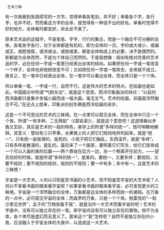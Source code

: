      艺术三昧 

   有一次我看到吴昌硕写的一方字。觉得单看各笔划，并不好；单看各个字，各行字，也并不好。然而看这方字的全体，就觉得有一种说不出的好处。单看时觉得不好的地方，全体看时都变好，非此反不美了。 

   原来艺术品的这幅字，不是笔笔、字字、行行的集合，而是一个融合不可分解的全体。各笔各字各行，对于全体都是有机的，即为全体的一员。字的或大或小，或偏或正，或肥或瘦，或浓或淡，或刚或柔，都是全体构成上的必要，决不是偶然的。即都是为全体而然，不是为个体自己而然的。于是我想像：假如有绝对完善的艺术品的字，必在任何一字或一笔里已经表出全体的倾向。如果把任何一字或一笔改变一个样子，全体也非统统改变不可；又如把任何一字或一笔除去，全体就不成立。换言之，在一笔中已经表出全体，在一笔中可以看出全体，而全体只是一个个体。 

   所以单看一笔、一字或一行，自然不行。这是伟大的艺术的特点。在绘画也是如此。中国画论中所谓“气韵生动”，就是这个意思。西洋印象画派的持论：“以前的西洋画都只是集许多幅小画而成一幅大画，毫无生气。艺术的绘画，非画面浑然融合不可。”在这点上想来，印象派的创生确是西洋绘画的进步。 

   这是一个不可思议的艺术的三昧境。在一点里可以窥见全体，而在全体中只见一个个体。所谓“一有多种，二无两般”（《碧岩录》），就是这个意思吧！这道理看似矛盾又玄妙，其实是艺术的一般的特色，美学上的所谓“多样的统一”，很可明瞭地解释。其意义：譬如有三只苹果，水果摊上的人把它们规则地并列起来，就是“统一”。只有统一是板滞的，是死的。小孩子把它们触乱，东西滚开，就是“多样”。只有多样是散漫的，是乱的。最后来了一个画家，要照着它们写生，给它们安排成一个可以入画的美的位置——两个靠拢在后方一边，余一个稍离开在前方，——望去恰好的时候，就是所谓“多样的统一”，是美的。要统一，又要多样；要规则，又要不规则；要不规则的规则，规则的不规则；要一中有多；多中有一。这是艺术的三昧境！ 

   宇宙是一大艺术。人何以只知鉴赏书画的小艺术，而不知鉴赏宇宙的大艺术呢？人何以不拿看书画的眼来看宇宙呢？如果拿看书画的眼来看宇宙，必可发现更大的三昧境。宇宙是一个浑然融合的全体，万象都是这全体的多样而统一的诸相。在万象的一点中，必可窥见宇宙的全体；而森罗的万象，只是一个个体。勃雷克的“一粒沙里见世界”，孟子的“万物皆备于我”，就是当作一大艺术而看宇宙的吧！艺术的字画中，没有可以独立存在的一笔。即宇宙间没有可以独立存在的事物。倘不为全体，各个体尽是虚幻而无意义了。那末这个“我”怎样呢？自然不是独立存在的小我，应该融入于宇宙全体的大我中，以造成这一大艺术。 

